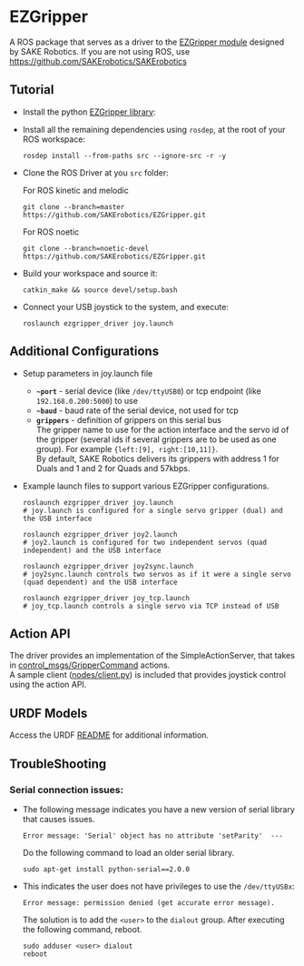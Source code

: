 # EZGripper

A ROS package that serves as a driver to the [EZGripper module](https://sakerobotics.com/) designed by SAKE Robotics. If you are not using ROS, use https://github.com/SAKErobotics/SAKErobotics
## Tutorial 

* Install the python [EZGripper library](https://github.com/SAKErobotics/EZGripper/tree/master):

* Install all the remaining dependencies using `rosdep`, at the root of your ROS workspace:

	  rosdep install --from-paths src --ignore-src -r -y

* Clone the ROS Driver at you `src` folder:

	For ROS kinetic and melodic 

   	  git clone --branch=master https://github.com/SAKErobotics/EZGripper.git
	
	For ROS noetic

   	  git clone --branch=noetic-devel https://github.com/SAKErobotics/EZGripper.git
	  

* Build your workspace and source it:

	  catkin_make && source devel/setup.bash

* Connect your USB joystick to the system, and execute:

      roslaunch ezgripper_driver joy.launch


## Additional Configurations

* Setup parameters in joy.launch file
  - **`~port`** - serial device (like `/dev/ttyUSB0`) or tcp endpoint (like `192.168.0.200:5000`) to use
  - **`~baud`** - baud rate of the serial device, not used for tcp
  - **`grippers`** - definition of grippers on this serial bus
  <br/>The gripper name to use for the action interface and the servo id of the gripper (several ids if several grippers are to be used as one group). For example `{left:[9], right:[10,11]}`.
  <br/>By default, SAKE Robotics delivers its grippers with address 1 for Duals and 1 and 2 for Quads and 57kbps.

* Example launch files to support various EZGripper configurations.

	  roslaunch ezgripper_driver joy.launch
	  # joy.launch is configured for a single servo gripper (dual) and the USB interface

	  roslaunch ezgripper_driver joy2.launch
	  # joy2.launch is configured for two independent servos (quad independent) and the USB interface

	  roslaunch ezgripper_driver joy2sync.launch
	  # joy2sync.launch controls two servos as if it were a single servo (quad dependent) and the USB interface

	  roslaunch ezgripper_driver joy_tcp.launch
	  # joy_tcp.launch controls a single servo via TCP instead of USB

## Action API

The driver provides an implementation of the SimpleActionServer, that takes in [control_msgs/GripperCommand](http://docs.ros.org/indigo/api/control_msgs/html/action/GripperCommand.html) actions.<br/>
A sample client ([nodes/client.py](ezgripper_driver/nodes/client.py)) is included that provides joystick control using the action API.

## URDF Models

Access the URDF [README](https://github.com/SAKErobotics/EZGripper/tree/master/ezgripper_driver/urdf) for additional information.


## TroubleShooting

### Serial connection issues:

* The following message indicates you have a new version of serial library that causes issues.

	  Error message: 'Serial' object has no attribute 'setParity'  ---

  Do the following command to load an older serial library.

	  sudo apt-get install python-serial==2.0.0

* This indicates the user does not have privileges to use the `/dev/ttyUSBx`:

	  Error message: permission denied (get accurate error message).

	The solution is to add the `<user>` to the `dialout` group.  After executing the following command, reboot.

	  sudo adduser <user> dialout
	  reboot
